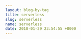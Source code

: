 ```yaml
---
layout: blog-by-tag
title: serverless
slug: serverless
name: serverless
date: 2018-01-29 23:54:55 +0000
---
```


